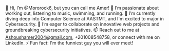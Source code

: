 👋 Hi, I’m @Mororock6, but you can call me Amer!
👀 I’m passionate about working out, listening to music, swimming, and running.
🌱 I’m currently diving deep into Computer Science at AASTMT, and I'm excited to major in Cybersecurity.
💞️ I’m eager to collaborate on innovative web projects and groundbreaking cybersecurity initiatives.
📫 Reach out to me at Ashoushamer2004@gmail.com, +201008548758, or connect with me on LinkedIn.
⚡ Fun fact: I'm the funniest guy you will ever meet!
